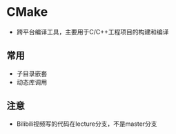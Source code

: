 # CMake
- 跨平台编译工具，主要用于C/C++工程项目的构建和编译
## 常用
- 子目录嵌套
- 动态库调用
## 注意
- Bilibili视频写的代码在lecture分支，不是master分支
